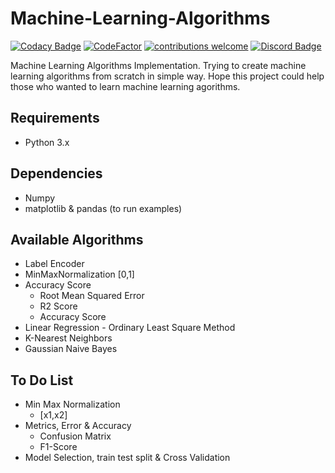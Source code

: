 # Machine-Learning-Algorithms
[![Codacy Badge](https://api.codacy.com/project/badge/Grade/66cbfc3c5cd54da1bb5a923a3afb35d1)](https://app.codacy.com/app/MadeYoga/ML-Algos?utm_source=github.com&utm_medium=referral&utm_content=MadeYoga/Machine-Learning-Algorithms&utm_campaign=Badge_Grade_Dashboard)
[![CodeFactor](https://www.codefactor.io/repository/github/madeyoga/Machine-Learning-Algorithms/badge)](https://www.codefactor.io/repository/github/madeyoga/Machine-Learning-Algorithms)
[![contributions welcome](https://img.shields.io/badge/contributions-welcome-brightgreen.svg?style=flat)](https://github.com/MadeYoga/Machine-Learning-Algorithms/issues)
[![Discord Badge](https://discordapp.com/api/guilds/458296099049046018/embed.png)](https://discord.gg/Y8sB4ay)

Machine Learning Algorithms Implementation. Trying to create machine learning algorithms from scratch in simple way.
Hope this project could help those who wanted to learn machine learning agorithms.

## Requirements
- Python 3.x

## Dependencies
- Numpy
- matplotlib & pandas (to run examples)

## Available Algorithms
- Label Encoder
- MinMaxNormalization [0,1]
- Accuracy Score
  - Root Mean Squared Error 
  - R2 Score 
  - Accuracy Score 
- Linear Regression - Ordinary Least Square Method
- K-Nearest Neighbors
- Gaussian Naive Bayes

## To Do List
- Min Max Normalization  
  - [x1,x2]
- Metrics, Error & Accuracy
  - Confusion Matrix
  - F1-Score
- Model Selection, train test split & Cross Validation
